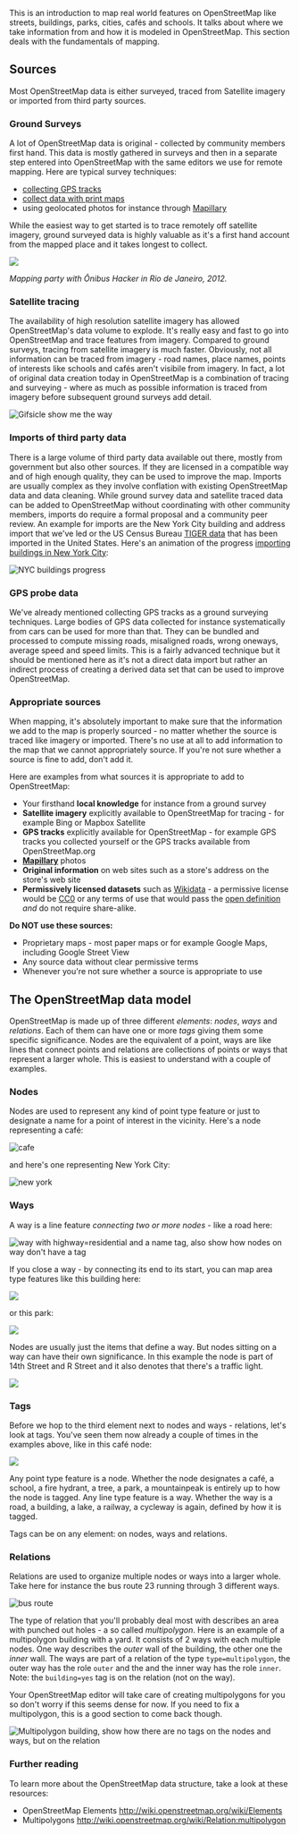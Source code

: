 This is an introduction to map real world features on OpenStreetMap like streets, buildings, parks, cities, cafés and schools. It talks about where we take information from and how it is modeled in OpenStreetMap. This section deals with the fundamentals of mapping. 

## Sources

Most OpenStreetMap data is either surveyed, traced from Satellite imagery or imported from third party sources.

### Ground Surveys

A lot of OpenStreetMap data is original - collected by community members first hand. This data is mostly gathered in surveys and then in a separate step entered into OpenStreetMap with the same editors we use for remote mapping. Here are typical survey techniques:

- [collecting GPS tracks](http://wiki.openstreetmap.org/wiki/Recording_GPS_tracks)
- [collect data with print maps](http://wiki.openstreetmap.org/wiki/Field_Papers)
- using geolocated photos for instance through [Mapillary](https://www.mapillary.com/osm.html)

While the easiest way to get started is to trace remotely off satellite imagery, ground surveyed data is highly valuable as it's a first hand account from the mapped place and it takes longest to collect.

![](https://s3.amazonaws.com/f.cl.ly/items/3A232p2m053W3W0m2O3f/Untitled.png)

*Mapping party with Ônibus Hacker in Rio de Janeiro, 2012.*

### Satellite tracing

The availability of high resolution satellite imagery has allowed OpenStreetMap's data volume to explode. It's really easy and fast to go into OpenStreetMap and trace features from imagery. Compared to ground surveys, tracing from satellite imagery is much faster. Obviously, not all information can be traced from imagery - road names, place names, points of interests like schools and cafés aren't visibile from imagery. In fact, a lot of original data creation today in OpenStreetMap is a combination of tracing and surveying - where as much as possible information is traced from imagery before subsequent ground surveys add detail. 

![Gifsicle show me the way](https://s3.amazonaws.com/f.cl.ly/items/2Z081j0E3R452O030o3U/smtw.gif)

### Imports of third party data

There is a large volume of third party data available out there, mostly from government but also other sources. If they are licensed in a compatible way and of high enough quality, they can be used to improve the map. Imports are usually complex as they involve conflation with existing OpenStreetMap data and data cleaning. While ground survey data and satellite traced data can be added to OpenStreetMap without coordinating with other community members, imports do require a formal proposal and a community peer review. An example for imports are the New York City building and address import that we've led or the US Census Bureau [TIGER data](http://wiki.openstreetmap.org/wiki/TIGER) that has been imported in the United States. Here's an animation of the progress [importing buildings in New York City](https://www.mapbox.com/blog/nyc-buildings-openstreetmap/):

![NYC buildings progress](https://i.imgur.com/2kl2ENl.gif)

### GPS probe data

We've already mentioned collecting GPS tracks as a ground surveying techniques. Large bodies of GPS data collected for instance systematically from cars can be used for more than that. They can be bundled and processed to compute missing roads, misaligned roads, wrong oneways, average speed and speed limits. This is a fairly advanced technique but it should be mentioned here as it's not a direct data import but rather an indirect process of creating a derived data set that can be used to improve OpenStreetMap.

### Appropriate sources

When mapping, it's absolutely important to make sure that the information we add to the map is properly sourced - no matter whether the source is traced like imagery or imported. There's no use at all to add information to the map that we cannot appropriately source. If you're not sure whether a source is fine to add, don't add it.

Here are examples from what sources it is appropriate to add to OpenStreetMap:

- Your firsthand **local knowledge** for instance from a ground survey
- **Satellite imagery** explicitly available to OpenStreetMap for tracing - for example Bing or Mapbox Satellite
- **GPS tracks** explicitly available for OpenStreetMap - for example GPS tracks you collected yourself or the GPS tracks available from OpenStreetMap.org 
- **[Mapillary](http://mapillary.com/)** photos 
- **Original information** on web sites such as a store's address on the store's web site
- **Permissively licensed datasets** such as [Wikidata](http://www.wikidata.org/wiki/Wikidata:Main_Page) - a permissive license would be [CC0](https://creativecommons.org/publicdomain/zero/1.0/) or any terms of use that would pass the [open definition](http://opendefinition.org/) _and_ do not require share-alike.

**Do NOT use these sources:**

- Proprietary maps - most paper maps or for example Google Maps, including Google Street View
- Any source data without clear permissive terms
- Whenever you're not sure whether a source is appropriate to use

## The OpenStreetMap data model

OpenStreetMap is made up of three different *elements*: *nodes*, *ways* and *relations*. Each of them can have one or more *tags* giving them some specific significance. Nodes are the equivalent of a point, ways are like lines that connect points and relations are collections of points or ways that represent a larger whole. This is easiest to understand with a couple of examples.

### Nodes

Nodes are used to represent any kind of point type feature or just to designate a name for a point of interest in the vicinity. Here's a node representing a café:

![cafe](https://s3.amazonaws.com/f.cl.ly/items/2W2k3J2L1N1q1u3I3N0Y/Screen%20Shot%202014-12-16%20at%204.01.44%20PM.png)

and here's one representing New York City:
    
![new york](https://s3.amazonaws.com/f.cl.ly/items/0G3O051s0S1M3s110L2o/Screen%20Shot%202014-12-12%20at%207.15.58%20PM.png)

### Ways

A way is a line feature *connecting two or more nodes* - like a road here:

![way with highway=residential and a name tag, also show how nodes on way don't have a tag](https://s3.amazonaws.com/f.cl.ly/items/1F2r0Y0M1c0m0J1c371G/Screen%20Shot%202014-12-12%20at%207.24.55%20PM.png)

If you close a way - by connecting its end to its start, you can map area type features like this building here:
 
![](https://s3.amazonaws.com/f.cl.ly/items/1h190m2u0h3N1Q0Q2o1G/Screen%20Shot%202014-12-12%20at%207.28.47%20PM.png)

or this park:
 
![](https://s3.amazonaws.com/f.cl.ly/items/2z0E1H041j0W0E1m0R2u/Screen%20Shot%202014-12-12%20at%207.31.44%20PM.png)

Nodes are usually just the items that define a way. But nodes sitting on a way can have their own significance. In this example the node is part of 14th Street and R Street and it also denotes that there's a traffic light.

![](https://s3.amazonaws.com/f.cl.ly/items/3V262D3F0h1L3J0V2m3B/trafficlight.gif)

### Tags

Before we hop to the third element next to nodes and ways - relations, let's look at tags. You've seen them now already a couple of times in the examples above, like in this café node:

![](https://s3.amazonaws.com/f.cl.ly/items/3h0O2m3Y2c120h1M3p0h/Screen%20Shot%202014-12-16%20at%204.01.44%20PM.png)


Any point type feature is a node. Whether the node designates a café, a school, a fire hydrant, a tree, a park, a mountainpeak is entirely up to how the node is tagged. Any line type feature is a way. Whether the way is a road, a building, a lake, a railway, a cycleway is again, defined by how it is tagged.

Tags can be on any element: on nodes, ways and relations.

### Relations

Relations are used to organize multiple nodes or ways into a larger whole. Take here for instance the bus route 23 running through 3 different ways.

![bus route](https://s3.amazonaws.com/f.cl.ly/items/2J0m3p1O0W1o1o2P3n0O/relations.gif)

The type of relation that you'll probably deal most with describes an area with punched out holes - a so called *multipolygon*.  Here is an example of a multipolygon building with a yard. It consists of 2 ways with each multiple nodes. One way describes the *outer* wall of the building, the other one the *inner* wall. The ways are part of a relation of the type `type=multipolygon`, the outer way has the role `outer` and the and the inner way has the role `inner`. Note: the `building=yes` tag is on the relation (not on the way).

Your OpenStreetMap editor will take care of creating multipolygons for you so don't worry if this seems dense for now. If you need to fix a multipolygon, this is a good section to come back though.

![Multipolygon building, show how there are no tags on the nodes and ways, but on the relation](https://s3.amazonaws.com/f.cl.ly/items/3G292J2S2D310i0t0Q13/multipolygon.gif)

### Further reading

To learn more about the OpenStreetMap data structure, take a look at these resources:

- OpenStreetMap Elements http://wiki.openstreetmap.org/wiki/Elements
- Multipolygons http://wiki.openstreetmap.org/wiki/Relation:multipolygon
